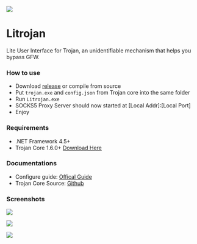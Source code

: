 ![](https://i.imgur.com/am6arbP.png)

# Litrojan
Lite User Interface for Trojan, an unidentifiable mechanism that helps you bypass GFW.

### How to use
- Download [release](https://github.com/LimiQS/Litrojan/releases/latest) or compile from source
- Put ``trojan.exe`` and ``config.json`` from Trojan core into the same folder
- Run ``Litrojan.exe``
- SOCKS5 Proxy Server should now started at \[Local Addr\]:\[Local Port\]
- Enjoy

### Requirements  
- .NET Framework 4.5+
- Trojan Core 1.6.0+ [Download Here](https://github.com/trojan-gfw/trojan/releases/latest)

### Documentations
- Configure guide: [Offical Guide](https://trojan-gfw.github.io/trojan/config)
- Trojan Core Source: [Github](https://github.com/trojan-gfw/trojan)

### Screenshots
![](https://i.imgur.com/veoOkoJ.png)

![](https://i.imgur.com/wwU2Wzd.png)

![](https://i.imgur.com/bfzFouz.png)
